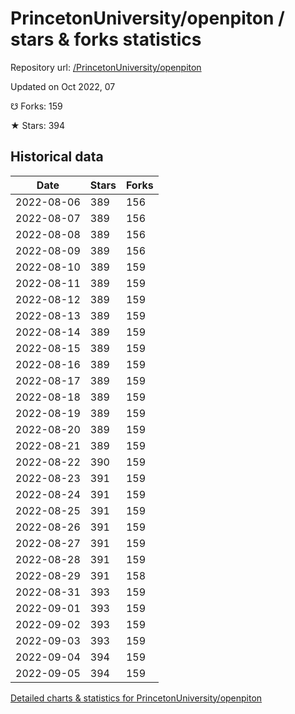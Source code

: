 # PrincetonUniversity/openpiton / stars & forks statistics

Repository url: [/PrincetonUniversity/openpiton](https://github.com/PrincetonUniversity/openpiton)

Updated on Oct 2022, 07

☋ Forks: 159

★ Stars: 394

## Historical data
| Date | Stars | Forks |
|------|-------|-------|
| 2022-08-06 | 389 | 156 | 
| 2022-08-07 | 389 | 156 | 
| 2022-08-08 | 389 | 156 | 
| 2022-08-09 | 389 | 156 | 
| 2022-08-10 | 389 | 159 | 
| 2022-08-11 | 389 | 159 | 
| 2022-08-12 | 389 | 159 | 
| 2022-08-13 | 389 | 159 | 
| 2022-08-14 | 389 | 159 | 
| 2022-08-15 | 389 | 159 | 
| 2022-08-16 | 389 | 159 | 
| 2022-08-17 | 389 | 159 | 
| 2022-08-18 | 389 | 159 | 
| 2022-08-19 | 389 | 159 | 
| 2022-08-20 | 389 | 159 | 
| 2022-08-21 | 389 | 159 | 
| 2022-08-22 | 390 | 159 | 
| 2022-08-23 | 391 | 159 | 
| 2022-08-24 | 391 | 159 | 
| 2022-08-25 | 391 | 159 | 
| 2022-08-26 | 391 | 159 | 
| 2022-08-27 | 391 | 159 | 
| 2022-08-28 | 391 | 159 | 
| 2022-08-29 | 391 | 158 | 
| 2022-08-31 | 393 | 159 | 
| 2022-09-01 | 393 | 159 | 
| 2022-09-02 | 393 | 159 | 
| 2022-09-03 | 393 | 159 | 
| 2022-09-04 | 394 | 159 | 
| 2022-09-05 | 394 | 159 | 


[Detailed charts & statistics for PrincetonUniversity/openpiton](https://reviewgithub.com/rep/PrincetonUniversity/openpiton)
